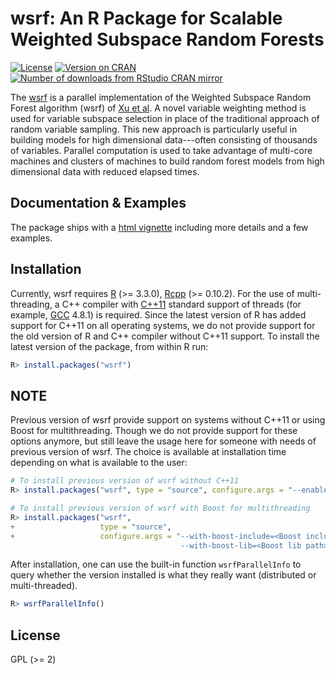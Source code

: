 # wsrf: An R Package for Scalable Weighted Subspace Random Forests

[![License](https://img.shields.io/badge/license-GPL%20%28%3E=%202%29-brightgreen.svg?style=flat)](https://www.gnu.org/licenses/gpl-2.0.html)
[![Version on CRAN](http://www.r-pkg.org/badges/version/wsrf)](https://cran.r-project.org/package=wsrf)
[![Number of downloads from RStudio CRAN mirror](https://cranlogs.r-pkg.org/badges/wsrf)](http://www.r-pkg.org/pkg/wsrf)

The [wsrf](https://cran.r-project.org/package=wsrf) is a parallel
implementation of the Weighted Subspace Random Forest algorithm (wsrf)
of [Xu et al](https://dx.doi.org/10.4018/jdwm.2012040103).  A novel
variable weighting method is used for variable subspace selection in
place of the traditional approach of random variable sampling.  This
new approach is particularly useful in building models for high
dimensional data---often consisting of thousands of variables.
Parallel computation is used to take advantage of multi-core machines
and clusters of machines to build random forest models from high
dimensional data with reduced elapsed times.

## Documentation & Examples

The package ships with a [html
vignette](https://cran.r-project.org/package=wsrf/vignettes/wsrf-guide.html)
including more details and a few examples.


## Installation

Currently, wsrf requires [R](https://www.r-project.org/) (>= 3.3.0),
[Rcpp](https://cran.r-project.org/package=Rcpp) (>= 0.10.2).  For the
use of multi-threading, a C++ compiler with
[C++11](https://en.wikipedia.org/wiki/C%2B%2B11) standard support of
threads (for example, [GCC](https://gcc.gnu.org/) 4.8.1) is required.
Since the latest version of R has added support for C++11 on all
operating systems, we do not provide support for the old version of R
and C++ compiler without C++11 support.  To install the latest version
of the package, from within R run:

```R
R> install.packages("wsrf")
```

## NOTE

Previous version of wsrf provide support on systems without C++11 or
using Boost for multithreading.  Though we do not provide support for
these options anymore, but still leave the usage here for someone with
needs of previous version of wsrf.  The choice is available at
installation time depending on what is available to the user:

```R
# To install previous version of wsrf without C++11
R> install.packages("wsrf", type = "source", configure.args = "--enable-c11=no")

# To install previous version of wsrf with Boost for multithreading
R> install.packages("wsrf",
+                   type = "source",
+                   configure.args = "--with-boost-include=<Boost include path>
                                      --with-boost-lib=<Boost lib path>")
```

After installation, one can use the built-in function
`wsrfParallelInfo` to query whether the version installed is what they
really want (distributed or multi-threaded).

```R
R> wsrfParallelInfo()
```


## License

GPL (>= 2)

